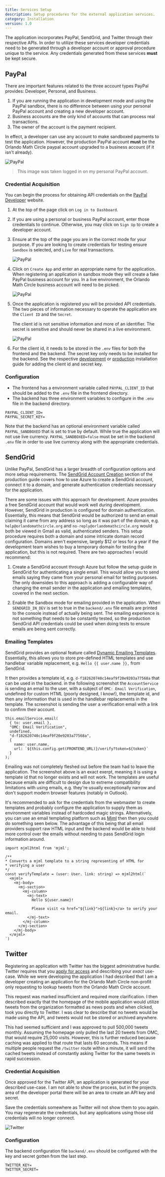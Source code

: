 ```yaml
---
title: Services Setup
description: Setup procedures for the external application services.
category: Installation
version: 1.0
---
```


The application incorporates PayPal, SendGrid, and Twitter through their respective APIs. In order to utilize these services developer credentials need to be generated through a developer account or approval procedure unique to the service. Any credentials generated from these services **must** be kept secure.

## PayPal

There are important features related to the three account types PayPal provides: Developer, Personal, and Business.

1. If you are running the application in development mode and using the PayPal sandbox, there is no difference between using your personal PayPal account and creating a new developer account.
2. Business accounts are the only kind of accounts that can process real transactions.
3. The owner of the account is the payment recipient.

In effect, a developer can use any account to make sandboxed payments to test the application. However, the production PayPal account **must** be the Orlando Math Circle paypal account upgraded to a business account (if it isn't already).

<img src="/omc-app/images/installation/services/paypal-1.png" alt="PayPal" />

> This image was taken logged in on my personal PayPal account.

### Credential Acquisition

You can begin the process for obtaining API credentials on the [PayPal Developer](https://developer.paypal.com/home/) website.

1. At the top of the page click on `Log in to Dashboard`.

2. If you are using a personal or business PayPal account, enter those credentials to continue. Otherwise, you may click on `Sign Up` to create a developer account.

3. Ensure at the top of the page you are in the correct mode for your purpose. If you are looking to create credentials for testing ensure `Sandbox` is selected, and `Live` for real transactions.

   <img src="/omc-app/images/installation/services/paypal-2.png" alt="PayPal" />

4. Click on `Create App` and enter an appropriate name for the application. When registering an application in sandbox mode they will create a fake PayPal business account for you. In a live environment, the Orlando Math Circle business account will need to be picked.

   <img src="/omc-app/images/installation/services/paypal-3.png" alt="PayPal" />

5. Once the application is registered you will be provided API credentials. The two pieces of information necessary to operate the application are the `Client ID` and the `Secret`.

   <d-alert type="warning">

   The client id is not sensitive information and more of an identifier. The secret is sensitive and should never be shared in a live environment.

   </alert>

   <img src="/omc-app/images/installation/services/paypal-4.png" alt="PayPal" />

6. For the client id, it needs to be stored in the `.env` files for both the frontend and the backend. The secret key only needs to be installed for the backend. See the respective <a href="/installation/development">development</a> or <a href="/installation/production">production</a> installation guide for adding the client id and secret key.

### Configuration

- The frontend has a environment variable called `PAYPAL_CLIENT_ID` that should be added to the `.env` file in the frontend directory.
- The backend has three environment variables to configure in the `.env` file in the backend directory.

```bash{}[backend/.env]
PAYPAL_CLIENT_ID=
PAYPAL_SECRET_KEY=
```

Note that the backend has an optional environment variable called `PAYPAL_SANDBOXED` that is set to true by default. While true the application will not use live currency. `PAYPAL_SANDBOXED=false` must be set in the backend `.env` file in order to use live currency along with the appropriate credentials.

## SendGrid

Unlike PayPal, SendGrid has a larger breadth of configuration options and more setup requirements. The <a href="/installation/production#postgresql-procurement">SendGrid Account Creation</a> section of the production guide covers how to use Azure to create a SendGrid account, connect it to a domain, and generate authentication credentials necessary for the application.

There are some issues with this approach for development. Azure provides a free SendGrid account that would work well during development. However, SendGrid in production is configured for domain authentication. Essentially, this means that SendGrid would be authorized to send an email claiming it came from any address so long as it was part of the domain, e.g. `help@orlandomathcircle.org` and `no-reply@orlandomathcircle.org` would both be viewed in Gmail as valid, authenticated senders. This setup procedure requires both a domain and some intricate domain record configuration. Domains aren't expensive, largely \$12 or less for a year if the development team wishes to buy a temporary domain for testing the application, but this is not required. There are two approaches I would recommend:

1. Create a SendGrid account through Azure but follow the setup guide in SendGrid for authenticating a single email. This would allow you to send emails saying they came from your personal email for testing purposes. The only downsides to this approach is adding a configurable way of changing the email sender in the application and emailing templates, covered in the next section.

2. Enable the Sandbox mode for emailing provided in the application. When `SENDGRID_IN_DEV` is set to true in the `backend/.env` file emails are printed to the console instead of actually being sent. The emailing experience is not something that needs to be constantly tested, so the production SendGrid API credentials could be used when doing tests to ensure emails are being sent correctly.

### Emailing Templates

SendGrid provides an optional feature called [Dynamic Emailing Templates](https://sendgrid.com/solutions/email-api/dynamic-email-templates/). Essentially, this allows you to store pre-defined HTML templates and use handlebar variable replacement, e.g. `Hello {{ user.name }},` from SendGrid.

It then provides a template id, e.g. `d-f182620740c14eaf9f20e9203a77568a` that can be used in the backend. in the following screenshot the `AccountService` is sending an email to the user, with a subject of `OMC: Email Verification`, undefined for custom HTML (poorly designed, I know!), the template id, and then any information that is used in the handlebar replacements in the template. The screenshot is sending the user a verification email with a link to confirm their account.

```js[account.service.ts]
this.emailService.email(
  { to: user.email },
  "OMC: Email Verification",
  undefined,
  "d-f182620740c14eaf9f20e9203a77568a",
  {
    name: user.name,
    url: `${this.config.get(FRONTEND_URL)}/verify?token=${token}`
  }
);
```

Emailing was not completely fleshed out before the team had to leave the application. The screenshot above is an exact exerpt, meaning it is using a template id that no longer exists and will not work. The templates are useful because emails are difficult to design due to extreme compatibility limitations with using emails, e.g. they're usually exceptionally narrow and don't support modern browser features (notably in Outlook).

It's recommended to ask for the credentials from the webmaster to create templates and probably configure the application to supply them as environment variables instead of hardcoded magic strings. Alternatively, you can use an email templating platform such as [Mjml](https://mjml.io/) then then you could do something seen below. The advantage of this being that all email providers support raw HTML input and the backend would be able to hold more control over the emails without needing to pass SendGrid login information around.

```js[mjml.example.ts]
import mjml2html from 'mjml';

/**
* Converts a mjml template to a string representing of HTML for
* verifying a user
*/
const verifyTemplate = (user: User. link: string) => mjml2html(`
  <mjml>
    <mj-body>
      <mj-section>
        <mj-column>
          <mj-text>
            Hello ${user.name}!

            Please visit <a href="${link}">${link}</a> to verify your email.
          </mj-text>
        </mj-column>
      </mj-section>
    </mj-body>
  </mjml>
`)
```

## Twitter

Registering an application with Twitter has the biggest administrative hurdle. Twitter requires that you [apply for access](https://developer.twitter.com/en/apply-for-access) and describing your _exact_ use-case. While we were developing the application I had described that I am a developer creating an application for the Orlando Math Circle non-profit only requesting to lookup tweets from the Orlando Math Circle account.

This request was marked insufficient and required more clarification. I then described exactly that the homepage of the mobile application would utilize tweets from the organization formatted as news posts and when clicked, took you directly to Twitter. I was clear to describe that no tweets would be made using the API, and tweets would not be stored or archived anywhere.

This had seemed sufficient and I was approved to pull 500,000 tweets monthly. Assuming the homepage only pulled the last 20 tweets from OMC, that would require 25,000 visits. However, this is further reduced because caching was applied to that route that lasts 60 seconds. This means if multiple people request the `/twitter` route within a minute, it will send the cached tweets instead of constantly asking Twitter for the same tweets in rapid succession.

### Credential Acquisition

Once approved for the Twitter API, an application is generated for your described use-case. I am not able to show the process, but in the projects area of the developer portal there will be an area to create an API key and secret.

<d-alert type="info">

Save the credentials somewhere as Twitter will not show them to you again. You may regenerate the credentials, but any applications using those old credentials will no longer connect.

</alert>

<img src="/omc-app/images/installation/services/twitter-1.png" alt="Twitter" />

### Configuration

The backend configuration file `backend/.env` should be configured with the key and secret gotten from the last step.

```bash{}[backend/.env]
TWITTER_KEY=
TWITTER_SECRET=
```
